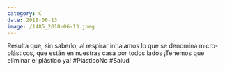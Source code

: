 ```yaml
--- 
category: C 
date: 2018-06-13 
image: /1485_2018-06-13.jpeg 
--- 
```


Resulta que, sin saberlo, al respirar inhalamos lo que se denomina micro-plásticos, que están en nuestras casa por todos lados ¡Tenemos que eliminar el plástico ya! #PlásticoNo #Salud